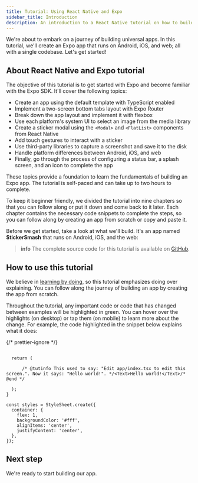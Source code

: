 ```yaml
---
title: Tutorial: Using React Native and Expo
sidebar_title: Introduction
description: An introduction to a React Native tutorial on how to build a universal app that runs on Android, iOS and the web using Expo.
---
```


We're about to embark on a journey of building universal apps. In this tutorial, we'll create an Expo app that runs on Android, iOS, and web; all with a single codebase. Let's get started!

## About React Native and Expo tutorial

The objective of this tutorial is to get started with Expo and become familiar with the Expo SDK. It'll cover the following topics:

- Create an app using the default template with TypeScript enabled
- Implement a two-screen bottom tabs layout with Expo Router
- Break down the app layout and implement it with flexbox
- Use each platform's system UI to select an image from the media library
- Create a sticker modal using the `<Modal>` and `<FlatList>` components from React Native
- Add touch gestures to interact with a sticker
- Use third-party libraries to capture a screenshot and save it to the disk
- Handle platform differences between Android, iOS, and web
- Finally, go through the process of configuring a status bar, a splash screen, and an icon to complete the app

These topics provide a foundation to learn the fundamentals of building an Expo app. The tutorial is self-paced and can take up to two hours to complete.

To keep it beginner friendly, we divided the tutorial into nine chapters so that you can follow along or put it down and come back to it later. Each chapter contains the necessary code snippets to complete the steps, so you can follow along by creating an app from scratch or copy and paste it.

Before we get started, take a look at what we'll build. It's an app named **StickerSmash** that runs on Android, iOS, and the web:

> **info** The complete source code for this tutorial is available on [GitHub](https://github.com/expo/examples/tree/master/stickersmash).

## How to use this tutorial

We believe in [learning by doing](https://en.wikipedia.org/wiki/Learning-by-doing), so this tutorial emphasizes doing over explaining. You can follow along the journey of building an app by creating the app from scratch.

Throughout the tutorial, any important code or code that has changed between examples will be <span className="tutorial-code-annotation">highlighted in green</span>. You can hover over the highlights (on desktop) or tap them (on mobile) to learn more about the change. For example, the code highlighted in the snippet below explains what it does:

{/* prettier-ignore */}
```tsx Hello World|collapseHeight=300

  return (
    
      /* @tutinfo This used to say: "Edit app/index.tsx to edit this screen.". Now it says: "Hello world!". */<Text>Hello world!</Text>/* @end */
    
  );
}

const styles = StyleSheet.create({
  container: {
    flex: 1,
    backgroundColor: '#fff',
    alignItems: 'center',
    justifyContent: 'center',
  },
});
```

## Next step

We're ready to start building our app.